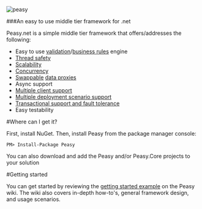 ![peasy](https://www.dropbox.com/s/2yajr2x9yevvzbm/peasy3.png?dl=0&raw=1)

###An easy to use middle tier framework for .net

Peasy.net is a simple middle tier framework that offers/addresses the following:

- Easy to use [validation](https://github.com/ahanusa/Peasy.NET/wiki/Validation-Rules)/[business rules](https://github.com/ahanusa/Peasy.NET/wiki/Business-Rules) engine
- [Thread safety](https://github.com/ahanusa/Peasy.NET/wiki/Thread-Safety)
- [Scalability](https://github.com/ahanusa/Peasy.NET/wiki/data-proxy#scalability)
- [Concurrency](https://github.com/ahanusa/Peasy.NET/wiki/Concurrency)
- [Swappable](https://github.com/ahanusa/Peasy.NET/wiki/data-proxy#swappable-data-proxies) [data proxies](https://github.com/ahanusa/Peasy.NET/wiki/Data-Proxy)
- Async support
- [Multiple client support](https://github.com/ahanusa/Peasy.NET/wiki/Multiple-client-support)
- [Multiple deployment scenario support](https://github.com/ahanusa/Peasy.NET/wiki/data-proxy#multiple-deployment-scenarios)
- [Transactional support and fault tolerance](https://github.com/ahanusa/Peasy.NET/wiki/ITransactionContext)
- Easy testability

#Where can I get it?

First, install NuGet. Then, install Peasy from the package manager console:

``` PM> Install-Package Peasy ```

You can also download and add the Peasy and/or Peasy.Core projects to your solution

#Getting started

You can get started by reviewing the [getting started example](https://github.com/ahanusa/Peasy.NET/wiki#the-simplest-possible-example) on the Peasy wiki.  The wiki also covers in-depth how-to's, general framework design, and usage scenarios.

